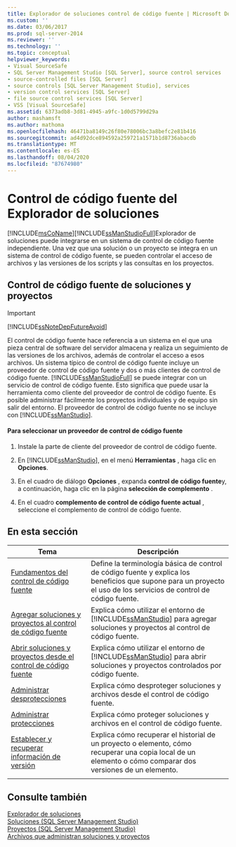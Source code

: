 ```yaml
---
title: Explorador de soluciones control de código fuente | Microsoft Docs
ms.custom: ''
ms.date: 03/06/2017
ms.prod: sql-server-2014
ms.reviewer: ''
ms.technology: ''
ms.topic: conceptual
helpviewer_keywords:
- Visual SourceSafe
- SQL Server Management Studio [SQL Server], source control services
- source-controlled files [SQL Server]
- source controls [SQL Server Management Studio], services
- version control services [SQL Server]
- file source control services [SQL Server]
- VSS [Visual SourceSafe]
ms.assetid: 6373adb8-3d81-4945-a9fc-1d0d5799d29a
author: mashamsft
ms.author: mathoma
ms.openlocfilehash: 46471ba8149c26f80e78006bc3a8befc2e81b416
ms.sourcegitcommit: ad4d92dce894592a259721a1571b1d8736abacdb
ms.translationtype: MT
ms.contentlocale: es-ES
ms.lasthandoff: 08/04/2020
ms.locfileid: "87674980"
---
```

# <a name="solution-explorer-source-control"></a>Control de código fuente del Explorador de soluciones
  [!INCLUDE[msCoName](../includes/msconame-md.md)][!INCLUDE[ssManStudioFull](../includes/ssmanstudiofull-md.md)]Explorador de soluciones puede integrarse en un sistema de control de código fuente independiente. Una vez que una solución o un proyecto se integra en un sistema de control de código fuente, se pueden controlar el acceso de archivos y las versiones de los scripts y las consultas en los proyectos.  
  
## <a name="solution-and-project-source-control"></a>Control de código fuente de soluciones y proyectos  
  
> [!IMPORTANT]  
>  [!INCLUDE[ssNoteDepFutureAvoid](../includes/ssnotedepfutureavoid-md.md)]  
  
 El control de código fuente hace referencia a un sistema en el que una pieza central de software del servidor almacena y realiza un seguimiento de las versiones de los archivos, además de controlar el acceso a esos archivos. Un sistema típico de control de código fuente incluye un proveedor de control de código fuente y dos o más clientes de control de código fuente. [!INCLUDE[ssManStudioFull](../includes/ssmanstudiofull-md.md)] se puede integrar con un servicio de control de código fuente. Esto significa que puede usar la herramienta como cliente del proveedor de control de código fuente. Es posible administrar fácilmente los proyectos individuales y de equipo sin salir del entorno. El proveedor de control de código fuente no se incluye con [!INCLUDE[ssManStudio](../includes/ssmanstudio-md.md)].  
  
#### <a name="to-select-a-source-control-provider"></a>Para seleccionar un proveedor de control de código fuente  
  
1.  Instale la parte de cliente del proveedor de control de código fuente.  
  
2.  En [!INCLUDE[ssManStudio](../includes/ssmanstudio-md.md)], en el menú **Herramientas** , haga clic en **Opciones**.  
  
3.  En el cuadro de diálogo **Opciones** , expanda **control de código fuente**y, a continuación, haga clic en la página **selección de complemento** .  
  
4.  En el cuadro **complemento de control de código fuente actual** , seleccione el complemento de control de código fuente.  
  
## <a name="in-this-section"></a>En esta sección  
  
|Tema|Descripción|  
|-----------|-----------------|  
|[Fundamentos del control de código fuente](../../2014/database-engine/source-control-basics.md)|Define la terminología básica de control de código fuente y explica los beneficios que supone para un proyecto el uso de los servicios de control de código fuente.|  
|[Agregar soluciones y proyectos al control de código fuente](../../2014/database-engine/add-solutions-and-projects-to-source-control.md)|Explica cómo utilizar el entorno de [!INCLUDE[ssManStudio](../includes/ssmanstudio-md.md)] para agregar soluciones y proyectos al control de código fuente.|  
|[Abrir soluciones y proyectos desde el control de código fuente](../../2014/database-engine/open-solutions-and-projects-from-source-control.md)|Explica cómo utilizar el entorno de [!INCLUDE[ssManStudio](../includes/ssmanstudio-md.md)] para abrir soluciones y proyectos controlados por código fuente.|  
|[Administrar desprotecciones](../../2014/database-engine/manage-checkouts.md)|Explica cómo desproteger soluciones y archivos desde el control de código fuente.|  
|[Administrar protecciones](../../2014/database-engine/manage-checkins.md)|Explica cómo proteger soluciones y archivos en el control de código fuente.|  
|[Establecer y recuperar información de versión](../../2014/database-engine/set-and-retrieve-version-information.md)|Explica cómo recuperar el historial de un proyecto o elemento, cómo recuperar una copia local de un elemento o cómo comparar dos versiones de un elemento.|  
|||  
  
## <a name="see-also"></a>Consulte también  
 [Explorador de soluciones](../ssms/solution/solution-explorer.md)   
 [Soluciones &#40;SQL Server Management Studio&#41;](../ssms/sql-server-management-studio-ssms.md)   
 [Proyectos &#40;SQL Server Management Studio&#41;](../ssms/solution/projects-sql-server-management-studio.md)   
 [Archivos que administran soluciones y proyectos](../ssms/solution/files-that-manage-solutions-and-projects.md)  
  
  
